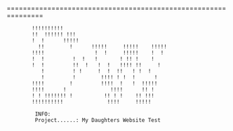 ===============================================================
                                                    
            !!!!!!!!!!                                          
            !!  !!!!!! !!!                                      
            !  !      !!!!!                                     
              !!        !      !!!!!     !!!!!    !!!!!         
            !!!!                !  !     !!!!!    !  !          
            !  !         !  !   !       ! !! !    !             
            !  !         !!  !   !  !   !!!! !!     !           
               !         ! !     !  !  !!   ! !  !              
               !         !        !!!! ! !  !      !            
            !!!!        !         !!!!  !   !  !!!!!            
            !!!!      !              !!!!      !! !             
            ! ! !!!!!!! !          !! ! !    !! !!!             
            !!!!!!!!!!              !!!!     !!!!!              
                                                                    
             INFO:                                                                                                                                      
             Project......: My Daughters Website Test
